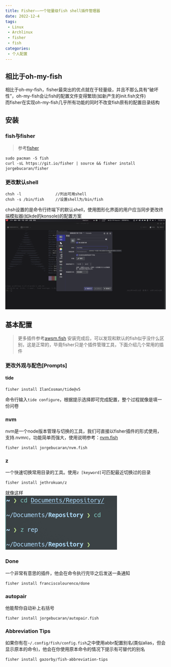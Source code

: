 ```yaml
---
title: Fisher——一个轻量级fish shell插件管理器
date: 2022-12-4
tags:
 - Linux
 - Archlinux
 - fisher
 - fish
categories:
 - 个人配置
---
```


## 相比于oh-my-fish
相比于oh-my-fish，fisher最突出的优点就在于轻量级，并且不那么具有“破坏性”，oh-my-fish会让fish的配置文件变得繁琐(如新产生的init.fish文件)    
而fisher在实现oh-my-fish几乎所有功能的同时不改变fish原有的配置目录结构

## 安装
### fish与fisher
> 参考[fisher](https://github.com/jorgebucaran/fisher)
```shell
sudo pacman -S fish
curl -sL https://git.io/fisher | source && fisher install jorgebucaran/fisher
```

### 更改默认shell

```shell
chsh -l               //列出可用shell
chsh -s /bin/fish     //设置shell为/bin/fish
```
chsh设置的是命令行终端下的默认shell，使用图形化界面的用户应当同步更改终端模拟器(如kde的konsole)的配置方案
![](./image/LinuxFishConfig.md/2022-04-23-15-24-24.png)

## 基本配置
> 更多插件参考[awsm.fish](https://github.com/jorgebucaran/awsm.fish)
安装完成后，可以发现和默认的fish似乎没什么区别，这是正常的，毕竟fisher只是个插件管理工具，下面介绍几个常用的插件
### 更改外观与配色[Prompts]
#### tide
```
fisher install IlanCosman/tide@v5
```
命令行输入```tide configure```，根据提示选择即可完成配置，整个过程就像是填一份问卷
### nvm
nvm是一个node版本管理与切换的工具，我们可直接以fisher插件的形式使用，支持.nvmrc，功能简单而强大，使用说明参考：[nvm.fish](https://github.com/jorgebucaran/nvm.fish)
```
fisher install jorgebucaran/nvm.fish
```
### z
一个快速切换常用目录的工具。使用```z [keyword]```可匹配最近切换过的目录
```
fisher install jethrokuan/z
```
就像这样  
![](./image/Fisher.md/2022-12-04-16-59-16.png)

### Done
一个非常有意思的插件，他会在命令执行完毕之后发送一条通知
```
fisher install franciscolourenco/done
```
### autopair
他能帮你自动补上右括号
```
fisher install jorgebucaran/autopair.fish
```

### Abbreviation Tips
如果你有在```~/.config/fish/config.fish```之中使用abbr配置别名(类似alias，但会显示原本的命令)，他会在你使用原本命令的情况下提示有可替代的别名
```
fisher install gazorby/fish-abbreviation-tips
```


